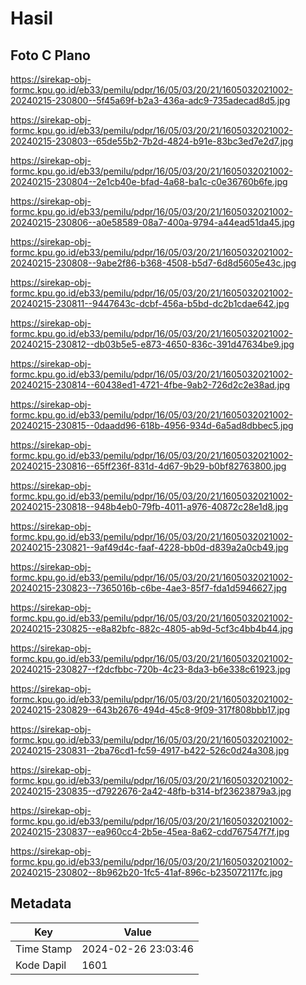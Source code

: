 # Hasil

## Foto C Plano

https://sirekap-obj-formc.kpu.go.id/eb33/pemilu/pdpr/16/05/03/20/21/1605032021002-20240215-230800--5f45a69f-b2a3-436a-adc9-735adecad8d5.jpg

https://sirekap-obj-formc.kpu.go.id/eb33/pemilu/pdpr/16/05/03/20/21/1605032021002-20240215-230803--65de55b2-7b2d-4824-b91e-83bc3ed7e2d7.jpg

https://sirekap-obj-formc.kpu.go.id/eb33/pemilu/pdpr/16/05/03/20/21/1605032021002-20240215-230804--2e1cb40e-bfad-4a68-ba1c-c0e36760b6fe.jpg

https://sirekap-obj-formc.kpu.go.id/eb33/pemilu/pdpr/16/05/03/20/21/1605032021002-20240215-230806--a0e58589-08a7-400a-9794-a44ead51da45.jpg

https://sirekap-obj-formc.kpu.go.id/eb33/pemilu/pdpr/16/05/03/20/21/1605032021002-20240215-230808--9abe2f86-b368-4508-b5d7-6d8d5605e43c.jpg

https://sirekap-obj-formc.kpu.go.id/eb33/pemilu/pdpr/16/05/03/20/21/1605032021002-20240215-230811--9447643c-dcbf-456a-b5bd-dc2b1cdae642.jpg

https://sirekap-obj-formc.kpu.go.id/eb33/pemilu/pdpr/16/05/03/20/21/1605032021002-20240215-230812--db03b5e5-e873-4650-836c-391d47634be9.jpg

https://sirekap-obj-formc.kpu.go.id/eb33/pemilu/pdpr/16/05/03/20/21/1605032021002-20240215-230814--60438ed1-4721-4fbe-9ab2-726d2c2e38ad.jpg

https://sirekap-obj-formc.kpu.go.id/eb33/pemilu/pdpr/16/05/03/20/21/1605032021002-20240215-230815--0daadd96-618b-4956-934d-6a5ad8dbbec5.jpg

https://sirekap-obj-formc.kpu.go.id/eb33/pemilu/pdpr/16/05/03/20/21/1605032021002-20240215-230816--65ff236f-831d-4d67-9b29-b0bf82763800.jpg

https://sirekap-obj-formc.kpu.go.id/eb33/pemilu/pdpr/16/05/03/20/21/1605032021002-20240215-230818--948b4eb0-79fb-4011-a976-40872c28e1d8.jpg

https://sirekap-obj-formc.kpu.go.id/eb33/pemilu/pdpr/16/05/03/20/21/1605032021002-20240215-230821--9af49d4c-faaf-4228-bb0d-d839a2a0cb49.jpg

https://sirekap-obj-formc.kpu.go.id/eb33/pemilu/pdpr/16/05/03/20/21/1605032021002-20240215-230823--7365016b-c6be-4ae3-85f7-fda1d5946627.jpg

https://sirekap-obj-formc.kpu.go.id/eb33/pemilu/pdpr/16/05/03/20/21/1605032021002-20240215-230825--e8a82bfc-882c-4805-ab9d-5cf3c4bb4b44.jpg

https://sirekap-obj-formc.kpu.go.id/eb33/pemilu/pdpr/16/05/03/20/21/1605032021002-20240215-230827--f2dcfbbc-720b-4c23-8da3-b6e338c61923.jpg

https://sirekap-obj-formc.kpu.go.id/eb33/pemilu/pdpr/16/05/03/20/21/1605032021002-20240215-230829--643b2676-494d-45c8-9f09-317f808bbb17.jpg

https://sirekap-obj-formc.kpu.go.id/eb33/pemilu/pdpr/16/05/03/20/21/1605032021002-20240215-230831--2ba76cd1-fc59-4917-b422-526c0d24a308.jpg

https://sirekap-obj-formc.kpu.go.id/eb33/pemilu/pdpr/16/05/03/20/21/1605032021002-20240215-230835--d7922676-2a42-48fb-b314-bf23623879a3.jpg

https://sirekap-obj-formc.kpu.go.id/eb33/pemilu/pdpr/16/05/03/20/21/1605032021002-20240215-230837--ea960cc4-2b5e-45ea-8a62-cdd767547f7f.jpg

https://sirekap-obj-formc.kpu.go.id/eb33/pemilu/pdpr/16/05/03/20/21/1605032021002-20240215-230802--8b962b20-1fc5-41af-896c-b235072117fc.jpg


## Metadata

| Key        | Value               |
| ---------- | ------------------- |
| Time Stamp | 2024-02-26 23:03:46 |
| Kode Dapil | 1601                |



